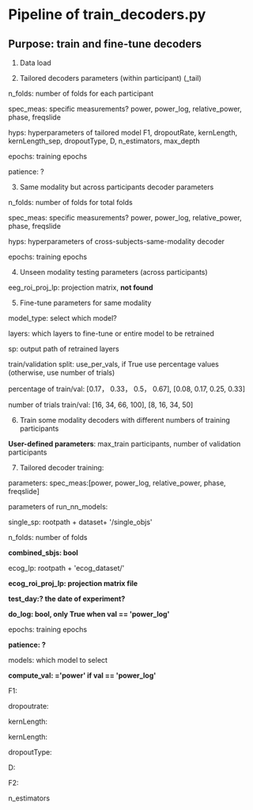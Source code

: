 # Pipeline of train_decoders.py

## Purpose: train and fine-tune decoders

1. Data load 

2. Tailored decoders parameters (within participant) (_tail)

n_folds: number of folds for each participant

spec_meas: specific measurements? power, power_log, relative_power, phase, freqslide

hyps: hyperparameters of tailored model
F1, dropoutRate, kernLength, kernLength_sep, dropoutType, D, n_estimators, max_depth

epochs: training epochs

patience: ?

3. Same modality but across participants decoder parameters

n_folds: number of folds for total folds 

spec_meas: specific measurements? power, power_log, relative_power, phase, freqslide

hyps: hyperparameters of cross-subjects-same-modality decoder

epochs: training epochs

4. Unseen modality testing parameters (across participants) 

eeg_roi_proj_lp: projection matrix, **not found**

5. Fine-tune parameters for same modality

model_type: select which model? 

layers: which layers to fine-tune or entire model to be retrained 

sp: output path of retrained layers 

train/validation split: use_per_vals, if True use percentage values (otherwise, use number of trials)

percentage of train/val: [0.17， 0.33， 0.5， 0.67], [0.08, 0.17, 0.25, 0.33]

number of trials train/val: [16, 34, 66, 100], [8, 16, 34, 50]

6. Train some modality decoders with different numbers of training participants 

**User-defined parameters**: max_train participants, number of validation participants

7. Tailored decoder training: 

parameters: spec_meas:[power, power_log, relative_power, phase, freqslide]

parameters of run_nn_models: 

  single_sp: rootpath + dataset+ '/single_objs'
  
  n_folds: number of folds
  
  **combined_sbjs: bool**
  
  ecog_lp: rootpath + 'ecog_dataset/'
  
  **ecog_roi_proj_lp: projection matrix file**
  
  **test_day:? the date of experiment?**
  
  **do_log: bool, only True when val == 'power_log'**
  
  epochs: training epochs
  
  **patience: ?**
  
  models: which model to select 
  
  **compute_val: ='power' if val == 'power_log'**
  
  F1:
  
  dropoutrate:
  
  kernLength:
  
  kernLength: 
  
  dropoutType:
  
  D:
  
  F2: 
  
  n_estimators







